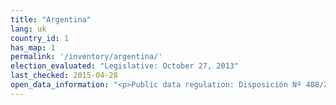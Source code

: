 ```yaml
---
title: "Argentina"
lang: uk
country_id: 1
has_map: 1
permalink: '/inventory/argentina/'
election_evaluated: "Legislative: October 27, 2013"
last_checked: 2015-04-28
open_data_information: "<p>Public data regulation: Disposición Nº 408/2013<br>Open government portal: <a target=_blank href=http://www.cij.gov.ar/gobiernoabierto/>http://www.cij.gov.ar/gobiernoabierto/</a><br>Open government partnership: <a target=_blank href=http://www.opengovpartnership.org/country/argentina>http://www.opengovpartnership.org/country/argentina</a></p>"
---
```

